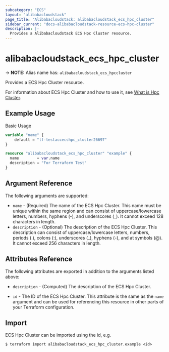 ```yaml
---
subcategory: "ECS"
layout: "alibabacloudstack"
page_title: "Alibabacloudstack: alibabacloudstack_ecs_hpc_cluster"
sidebar_current: "docs-alibabacloudstack-resource-ecs-hpc-cluster"
description: |- 
  Provides a Alibabacloudstack ECS Hpc Cluster resource.
---
```


# alibabacloudstack_ecs_hpc_cluster
-> **NOTE:** Alias name has: `alibabacloudstack_ecs_hpccluster`

Provides a ECS Hpc Cluster resource.

For information about ECS Hpc Cluster and how to use it, see [What is Hpc Cluster](https://www.alibabacloud.com/help/en/doc-detail/109138.htm).



## Example Usage

Basic Usage

```terraform
variable "name" {
    default = "tf-testaccecshpc_cluster26697"
}

resource "alibabacloudstack_ecs_hpc_cluster" "example" {
  name        = var.name
  description = "For Terraform Test"
}
```

## Argument Reference

The following arguments are supported:

* `name` - (Required) The name of the ECS Hpc Cluster. This name must be unique within the same region and can consist of uppercase/lowercase letters, numbers, hyphens (-), and underscores (_). It cannot exceed 128 characters in length.
* `description` - (Optional) The description of the ECS Hpc Cluster. This description can consist of uppercase/lowercase letters, numbers, periods (.), colons (:), underscores (_), hyphens (-), and at symbols (@). It cannot exceed 256 characters in length.

## Attributes Reference

The following attributes are exported in addition to the arguments listed above:

* `description` - (Computed) The description of the ECS Hpc Cluster.

* `id` - The ID of the ECS Hpc Cluster. This attribute is the same as the `name` argument and can be used for referencing this resource in other parts of your Terraform configuration.

## Import

ECS Hpc Cluster can be imported using the id, e.g.

```
$ terraform import alibabacloudstack_ecs_hpc_cluster.example <id>
```